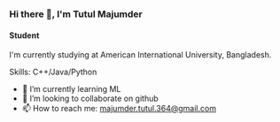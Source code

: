 ### Hi there 👋, I'm Tutul Majumder
#### Student
I'm currently studying at American International University, Bangladesh.

Skills: C++/Java/Python

- 🌱 I’m currently learning ML 
- 👯 I’m looking to collaborate on github 
- 📫 How to reach me: majumder.tutul.364@gmail.com


